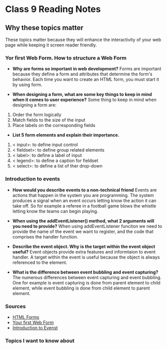 # Class 9 Reading Notes

## Why these topics matter

These topics matter because they will enhance the interactivity of your web page while keeping it screen reader friendly.

### Yor first Web Form. How to structure a Web Form

- **Why are forms so important in web development?**
Forms are important because they define a form and attributes that determine the form's behavior. Each time you want to create an HTML form, you must start it by using form.

- **When designing a form, what are some key things to keep in mind when it comes to user experience?**
Some thing to keep in mind when designing a form are:

1. Order the form logically
2. Match fields to the size of the input
3. Place labels on the corresponding fields

- **List 5 form elements and explain their importance.**

1. < input>: to define input control
2. < fieldset>: to define group related elements
3. < label>: to define a label of input
4. < legend>: to define a caption for fieldset
5. < select>: to define a list of ther drop-down

### Introduction to events

- **How would you describe events to a non-technical friend**
Events are actions that happen in the system you are programming. The system produces a signal when an event occurs letting know the action it can take off. So for example a referee in a football game blows the whistle letting know the teams can begin playing. 

- **When using the addEventListener() method, what 2 arguments will you need to provide?**
When using addEventListener funciton we need to provide the name of the event we want to register, and the code that comprises the handler function.

- **Describe the event object. Why is the target within the event object useful?**
Event objects provide extra features and informtaion to event handler. A target within the event is useful because the object is always referenced to the element.

- **What is the difference between event bubbling and event capturing?**
The numerous differences between event capturing and event bubbling. One for example is event capturing is done from parent element to child element, while event bubbling is done from child element to parent element. 

### Sources

- [HTML Forms](https://developer.mozilla.org/en-US/docs/Learn/Forms)
- [Your first Web Form](https://developer.mozilla.org/en-US/docs/Learn/Forms/Your_first_form)
- [Introduction to Evenst](https://developer.mozilla.org/en-US/docs/Learn/JavaScript/Building_blocks/Events)

### Topics I want to know about